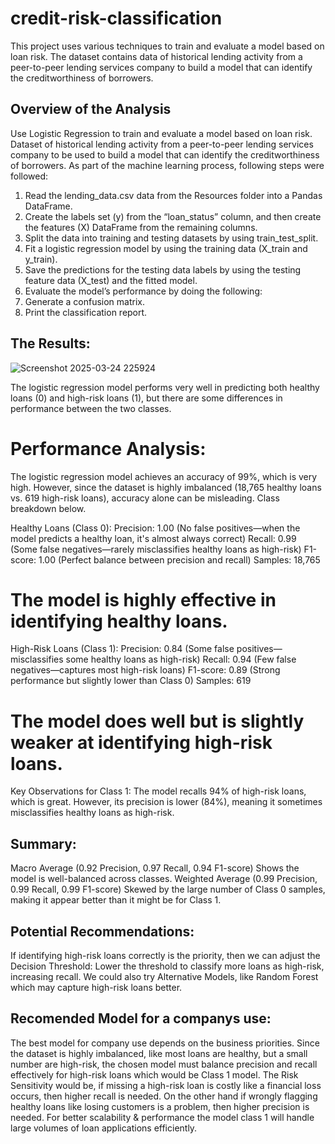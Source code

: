 # credit-risk-classification
This project uses various techniques to train and evaluate a model based on loan risk. The dataset contains data of historical lending activity from a peer-to-peer lending services company to build a model that can identify the creditworthiness of borrowers.

## Overview of the Analysis

Use Logistic Regression to train and evaluate a model based on loan risk. Dataset of historical lending activity from a peer-to-peer lending services company to be used to build a model that can identify the creditworthiness of borrowers.
As part of the machine learning process, following steps were followed:

1. Read the lending_data.csv data from the Resources folder into a Pandas DataFrame.
2. Create the labels set (y) from the “loan_status” column, and then create the features (X) DataFrame from the remaining columns.
3. Split the data into training and testing datasets by using train_test_split.
4. Fit a logistic regression model by using the training data (X_train and y_train).
5. Save the predictions for the testing data labels by using the testing feature data (X_test) and the fitted model.
6. Evaluate the model’s performance by doing the following:
7. Generate a confusion matrix.
8. Print the classification report.

 ## The Results:
 
![Screenshot 2025-03-24 225924](https://github.com/user-attachments/assets/e6661b35-487b-4cd6-85dd-b9f6653bc8cf)
 
The logistic regression model performs very well in predicting both healthy loans (0) and high-risk loans (1), but there are some differences in performance between the two classes.

# Performance Analysis:

The logistic regression model achieves an accuracy of 99%, which is very high. However, since the dataset is highly imbalanced (18,765 healthy loans vs. 619 high-risk loans), accuracy alone can be misleading. Class breakdown below.

Healthy Loans (Class 0):
Precision: 1.00 (No false positives—when the model predicts a healthy loan, it's almost always correct)
Recall: 0.99 (Some false negatives—rarely misclassifies healthy loans as high-risk)
F1-score: 1.00 (Perfect balance between precision and recall)
Samples: 18,765
# The model is highly effective in identifying healthy loans.

High-Risk Loans (Class 1):
Precision: 0.84 (Some false positives—misclassifies some healthy loans as high-risk)
Recall: 0.94 (Few false negatives—captures most high-risk loans)
F1-score: 0.89 (Strong performance but slightly lower than Class 0)
Samples: 619
# The model does well but is slightly weaker at identifying high-risk loans.

Key Observations for Class 1:
The model recalls 94% of high-risk loans, which is great.
However, its precision is lower (84%), meaning it sometimes misclassifies healthy loans as high-risk.

## Summary:
Macro Average (0.92 Precision, 0.97 Recall, 0.94 F1-score)
Shows the model is well-balanced across classes.
Weighted Average (0.99 Precision, 0.99 Recall, 0.99 F1-score)
Skewed by the large number of Class 0 samples, making it appear better than it might be for Class 1.

## Potential Recommendations:
If identifying high-risk loans correctly is the priority, then we can adjust the Decision Threshold: Lower the threshold to classify more loans as high-risk, increasing recall.
We could also try Alternative Models, like Random Forest which may capture high-risk loans better.

## Recomended Model for a companys use: 
The best model for company use depends on the business priorities. Since the dataset is highly imbalanced, like most loans are healthy, but a small number are high-risk, the chosen model must balance precision and recall effectively for high-risk loans which would be Class 1 model. The Risk Sensitivity would be, if missing a high-risk loan is costly like a financial loss occurs, then higher recall is needed. On the other hand if wrongly flagging healthy loans like losing customers is a problem, then higher precision is needed. For better scalability & performance the model class 1 will handle large volumes of loan applications efficiently.

